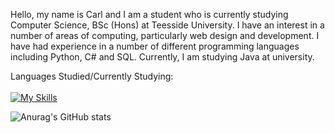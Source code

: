 Hello, my name is Carl and I am a student who is currently studying Computer Science, BSc (Hons) at Teesside University. I have an interest in a number of areas of computing, particularly web design and development. I have had experience in a number of different programming languages including Python, C# and SQL. Currently, I am studying Java at university.

Languages Studied/Currently Studying:
<br>
<br>
[![My Skills](https://skillicons.dev/icons?i=java,py,cs,sqlite&theme=dark)](https://skillicons.dev)

![Anurag's GitHub stats](https://github-readme-stats.vercel.app/api?username=CarlBaines&theme=dark&show_icons=true)
